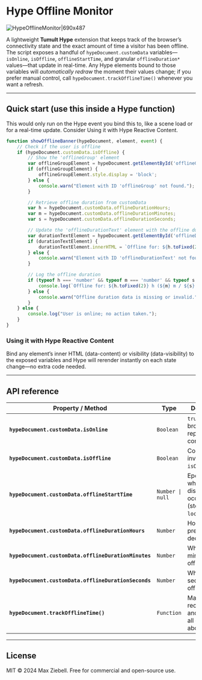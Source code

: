 
# Hype Offline Monitor
![HypeOfflineMonitor|690x487](https://playground.maxziebell.de/Hype/OfflineMonitor/HypeOfflineMonitor.jpg)

A lightweight **Tumult Hype** extension that keeps track of the browser’s connectivity state and the exact amount of time a visitor has been offline. The script exposes a handful of `hypeDocument.customData` variables—`isOnline`, `isOffline`, `offlineStartTime`, and granular `offlineDuration*` values—that update in real-time. Any Hype elements bound to those variables will _automatically redraw_ the moment their values change; if you prefer manual control, call `hypeDocument.trackOfflineTime()` whenever you want a refresh.

---

## Quick start (use this inside a Hype function)

This would only run on the Hype event you bind this to, like a scene load or for a real-time update. Consider Using it with Hype Reactive Content. 

```javascript
function showOfflineBanner(hypeDocument, element, event) {
    // Check if the user is offline
    if (hypeDocument.customData.isOffline) {
        // Show the 'offlineGroup' element
        var offlineGroupElement = hypeDocument.getElementById('offlineGroup');
        if (offlineGroupElement) {
            offlineGroupElement.style.display = 'block';
        } else {
            console.warn("Element with ID 'offlineGroup' not found.");
        }

        // Retrieve offline duration from customData
        var h = hypeDocument.customData.offlineDurationHours;
        var m = hypeDocument.customData.offlineDurationMinutes;
        var s = hypeDocument.customData.offlineDurationSeconds;

        // Update the 'offlineDurationText' element with the offline duration
        var durationTextElement = hypeDocument.getElementById('offlineDurationText');
        if (durationTextElement) {
            durationTextElement.innerHTML = `Offline for: ${h.toFixed(2)} h (${m} m / ${s} s)`;
        } else {
            console.warn("Element with ID 'offlineDurationText' not found.");
        }

        // Log the offline duration
        if (typeof h === 'number' && typeof m === 'number' && typeof s === 'number') {
            console.log(`Offline for: ${h.toFixed(2)} h (${m} m / ${s} s)`);
        } else {
            console.warn("Offline duration data is missing or invalid.");
        }
    } else {
        console.log("User is online; no action taken.");
    }
}
```

### Using it with Hype Reactive Content

Bind any element’s inner HTML (data-content) or visibility (data-visibility) to the exposed variables and Hype will rerender instantly on each state change—no extra code needed.

---

## API reference

| Property / Method                                    | Type             | Description                                                             |
| ---------------------------------------------------- | ---------------- | ----------------------------------------------------------------------- |
| **`hypeDocument.customData.isOnline`**               | `Boolean`        | `true` when the browser reports connectivity.                           |
| **`hypeDocument.customData.isOffline`**              | `Boolean`        | Convenience inverse of `isOnline`.                                      |
| **`hypeDocument.customData.offlineStartTime`**       | `Number \| null` | Epoch ms when the first disconnect occurred (stored in `localStorage`). |
| **`hypeDocument.customData.offlineDurationHours`**   | `Number`         | Hours offline, precise to 4 decimals.                                   |
| **`hypeDocument.customData.offlineDurationMinutes`** | `Number`         | Whole minutes offline.                                                  |
| **`hypeDocument.customData.offlineDurationSeconds`** | `Number`         | Whole seconds offline.                                                  |
| **`hypeDocument.trackOfflineTime()`**                | `Function`       | Manually recomputes and updates all of the above.                       |

---

## License

MIT © 2024 Max Ziebell. Free for commercial and open-source use.

